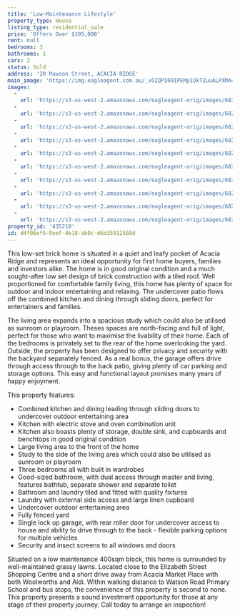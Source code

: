 ```yaml
---
title: 'Low-Maintenance Lifestyle'
property_type: House
listing_type: residential_sale
price: 'Offers Over $395,000'
rent: null
bedrooms: 3
bathrooms: 1
cars: 2
status: Sold
address: '20 Mawson Street, ACACIA RIDGE'
main_image: 'https://img.eagleagent.com.au/_vOZQPI09IPEMp1UkTZuuALPXM4=/1280x854/smart/https://s3-us-west-2.amazonaws.com/eagleagent-orig/images/6821753/127456626-image-M.jpg'
images:
  -
    url: 'https://s3-us-west-2.amazonaws.com/eagleagent-orig/images/6821762/127456626-image-I.jpg'
  -
    url: 'https://s3-us-west-2.amazonaws.com/eagleagent-orig/images/6821761/127456626-image-H.jpg'
  -
    url: 'https://s3-us-west-2.amazonaws.com/eagleagent-orig/images/6821760/127456626-image-G.jpg'
  -
    url: 'https://s3-us-west-2.amazonaws.com/eagleagent-orig/images/6821759/127456626-image-F.jpg'
  -
    url: 'https://s3-us-west-2.amazonaws.com/eagleagent-orig/images/6821758/127456626-image-E.jpg'
  -
    url: 'https://s3-us-west-2.amazonaws.com/eagleagent-orig/images/6821757/127456626-image-D.jpg'
  -
    url: 'https://s3-us-west-2.amazonaws.com/eagleagent-orig/images/6821756/127456626-image-C.jpg'
  -
    url: 'https://s3-us-west-2.amazonaws.com/eagleagent-orig/images/6821755/127456626-image-B.jpg'
  -
    url: 'https://s3-us-west-2.amazonaws.com/eagleagent-orig/images/6821754/127456626-image-A.jpg'
  -
    url: 'https://s3-us-west-2.amazonaws.com/eagleagent-orig/images/6821753/127456626-image-M.jpg'
property_id: '435210'
id: d4f06ef6-0eef-4e18-ab0c-d6a35912568d
---
```

This low-set brick home is situated in a quiet and leafy pocket of Acacia Ridge and represents an ideal opportunity for first home buyers, families and investors alike. The home is in good original condition and a much sought-after low set design of brick construction with a tiled roof. Well proportioned for comfortable family living, this home has plenty of space for outdoor and indoor entertaining and relaxing. The undercover patio flows off the combined kitchen and dining through sliding doors, perfect for entertainers and families.

The living area expands into a spacious study which could also be utilised as sunroom or playroom. Theses spaces are north-facing and full of light, perfect for those who want to maximise the livability of their home. Each of the bedrooms is privately set to the rear of the home overlooking the yard. Outside, the property has been designed to offer privacy and security with the backyard separately fenced. As a real bonus, the garage offers drive through access through to the back patio, giving plenty of car parking and storage options. This easy and functional layout promises many years of happy enjoyment.

This property features:

*  Combined kitchen and dining leading through sliding doors to undercover outdoor entertaining area
*  Kitchen with electric stove and oven combination unit
*  Kitchen also boasts plenty of storage, double sink, and cupboards and benchtops in good original condition
*  Large living area to the front of the home
*  Study to the side of the living area which could also be utilised as sunroom or playroom
*  Three bedrooms all with built in wardrobes
*  Good-sized bathroom, with dual access through master and living, features bathtub, separate shower and separate toilet
*  Bathroom and laundry tiled and fitted with quality fixtures
*  Laundry with external side access and large linen cupboard
*  Undercover outdoor entertaining area
*  Fully fenced yard
*  Single lock up garage, with rear roller door for undercover access to house and ability to drive through to the back - flexible parking options for multiple vehicles
*  Security and insect screens to all windows and doors

Situated on a low maintenance 400sqm block, this home is surrounded by well-maintained grassy lawns. Located close to the Elizabeth Street Shopping Centre and a short drive away from Acacia Market Place with both Woolworths and Aldi. Within walking distance to Watson Road Primary School and bus stops, the convenience of this property is second to none. This property presents a sound investment opportunity for those at any stage of their property journey. Call today to arrange an inspection!
